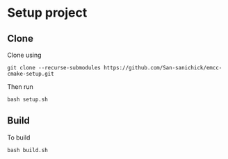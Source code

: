 # Setup project
## Clone
Clone using

```
git clone --recurse-submodules https://github.com/San-sanichick/emcc-cmake-setup.git
```

Then run

```
bash setup.sh
```

## Build
To build

```
bash build.sh
```